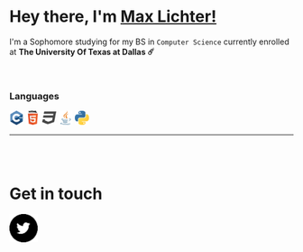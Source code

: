 # Hey there, I'm [Max Lichter!](https://iammaxlichter.com)

I'm a Sophomore studying for my BS in `Computer Science` currently enrolled at **The University Of Texas at Dallas ☄️** 

<br/>


### Languages
<img src="ProgramLanguages/cpp.png" width="25">  <img src="ProgramLanguages/html.png" width="25">  <img src="ProgramLanguages/css.png" width="25">  <img src="ProgramLanguages/java.png" width="25">  <img src="ProgramLanguages/python.png" width="25">

___
<br/>
<br/>

# Get in touch

[![Twitter](https://github.com/iammaxlichter/iammaxlichter/blob/main/GitHubIcons/My%20project%20(1).png?raw=true)](https://twitter.com/iammaxlichter)
